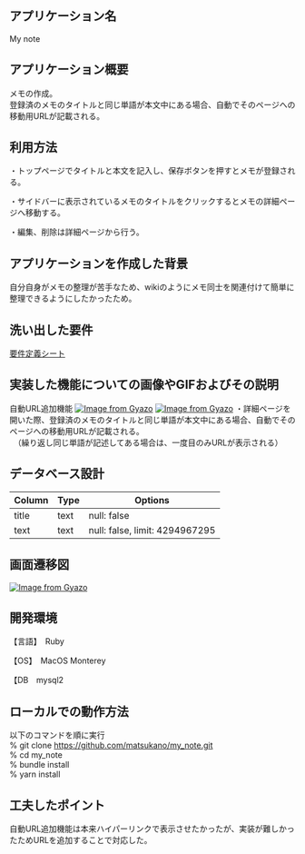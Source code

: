 ## アプリケーション名	
My note

## アプリケーション概要	
メモの作成。  
登録済のメモのタイトルと同じ単語が本文中にある場合、自動でそのページへの移動用URLが記載される。



## 利用方法	
・トップページでタイトルと本文を記入し、保存ボタンを押すとメモが登録される。

・サイドバーに表示されているメモのタイトルをクリックするとメモの詳細ページへ移動する。

・編集、削除は詳細ページから行う。



## アプリケーションを作成した背景	
自分自身がメモの整理が苦手なため、wikiのようにメモ同士を関連付けて簡単に整理できるようにしたかったため。

## 洗い出した要件	
[要件定義シート](https://docs.google.com/spreadsheets/d/1A4wel3upo-q7Et_sOtHgaoOnjhXK_01_jtdcFmcznqQ/edit#gid=1708663434)

## 実装した機能についての画像やGIFおよびその説明
自動URL追加機能
[![Image from Gyazo](https://i.gyazo.com/3ec963495aed1cc03671b7cc3b3bf4dc.png)](https://gyazo.com/3ec963495aed1cc03671b7cc3b3bf4dc)
[![Image from Gyazo](https://i.gyazo.com/0f373ce416a1b10d9e16a737a6b2e90c.png)](https://gyazo.com/0f373ce416a1b10d9e16a737a6b2e90c)
・詳細ページを開いた際、登録済のメモのタイトルと同じ単語が本文中にある場合、自動でそのページへの移動用URLが記載される。  
　（繰り返し同じ単語が記述してある場合は、一度目のみURLが表示される）

## データベース設計	
| Column | Type       | Options                        |
| ------ | ---------- | ------------------------------ |
| title  | text       | null: false                    |
| text   | text       | null: false, limit: 4294967295 |


## 画面遷移図	
[![Image from Gyazo](https://i.gyazo.com/3cc8a7a4d0c6cb56734a5c37168ef87c.png)](https://gyazo.com/3cc8a7a4d0c6cb56734a5c37168ef87c)

## 開発環境	
【言語】　Ruby

【OS】　MacOS Monterey

【DB　mysql2 

## ローカルでの動作方法
以下のコマンドを順に実行  
% git clone https://github.com/matsukano/my_note.git  
% cd my_note  
% bundle install  
% yarn install  

## 工夫したポイント
自動URL追加機能は本来ハイパーリンクで表示させたかったが、実装が難しかったためURLを追加することで対応した。
